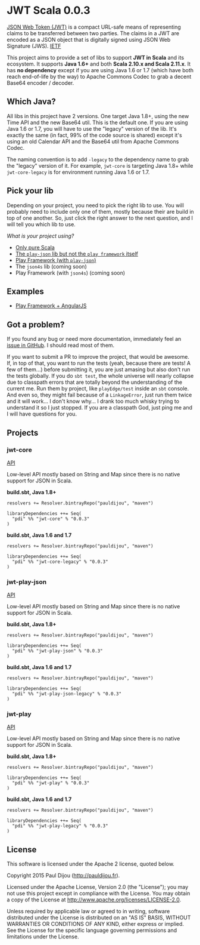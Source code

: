 # JWT Scala 0.0.3

[JSON Web Token (JWT)](http://tools.ietf.org/html/draft-ietf-oauth-json-web-token) is a compact URL-safe means of representing claims to be transferred between two parties. The claims in a JWT are encoded as a JSON object that is digitally signed using JSON Web Signature (JWS). [IETF](http://tools.ietf.org/html/draft-ietf-oauth-json-web-token)

This project aims to provide a set of libs to support **JWT in Scala** and its ecosystem. It supports **Java 1.6+** and both **Scala 2.10.x and Scala 2.11.x**. It has **no dependency** except if you are using Java 1.6 or 1.7 (which have both reach end-of-life by the way) to Apache Commons Codec to grab a decent Base64 encoder / decoder.

## Which Java?

All libs in this project have 2 versions. One target Java 1.8+, using the new Time API and the new Base64 util. This is the default one. If you are using Java 1.6 or 1.7, you will have to use the "legacy" version of the lib. It's exactly the same (in fact, 99% of the code source is shared) except it's using an old Calendar API and the Base64 util from Apache Commons Codec.

The naming convention is to add `-legacy` to the dependency name to grab the "legacy" version of it. For example, `jwt-core` is targeting Java 1.8+ while `jwt-core-legacy` is for environment running Java 1.6 or 1.7.

## Pick your lib

Depending on your project, you need to pick the right lib to use. You will probably need to include only one of them, mostly because their are build in top of one another. So, just click the right answer to the next question, and I will tell you which lib to use.

*What is your project using?*

- [Only pure Scala](#jwt-core)
- [The `play-json` lib but not the `play framework` itself](#jwt-play-json)
- [Play Framework (with `play-json`)](#jwt-play)
- The `json4s` lib (coming soon)
- Play Framework (with `json4s`) (coming soon)

## Examples

- [Play Framework + AngularJS](https://github.com/pauldijou/jwt-scala/tree/master/examples/play-angular-sandalone)

## Got a problem?

If you found any bug or need more documentation, immediately feel an [issue in GitHub](https://github.com/pauldijou/jwt-scala/issues). I should read most of them.

If you want to submit a PR to improve the project, that would be awesome. If, in top of that, you want to run the tests (yeah, because there are tests! A few of them...) before submitting it, you are just amasing but also don't run the tests globally. If you do `sbt test`, the whole universe will nearly collapse due to classpath errors that are totally beyond the understanding of the current me. Run them by project, like `playEdge/test` inside an `sbt` console. And even so, they might fail because of a `LinkageError`, just run them twice and it will work... I don't know why... I drank too much whisky trying to understand it so I just stopped. If you are a classpath God, just ping me and I will have questions for you.

## Projects

### jwt-core

[API](http://pauldijou.fr/jwt-scala-doc/api/0.0.3/jwt-core/)

Low-level API mostly based on String and Map since there is no native support for JSON in Scala.

**build.sbt, Java 1.8+**
~~~
resolvers += Resolver.bintrayRepo("pauldijou", "maven")

libraryDependencies ++= Seq(
  "pdi" %% "jwt-core" % "0.0.3"
)
~~~

**build.sbt, Java 1.6 and 1.7**
~~~
resolvers += Resolver.bintrayRepo("pauldijou", "maven")

libraryDependencies ++= Seq(
  "pdi" %% "jwt-core-legacy" % "0.0.3"
)
~~~

### jwt-play-json

[API](http://pauldijou.fr/jwt-scala-doc/api/0.0.3/jwt-play-json/)

Low-level API mostly based on String and Map since there is no native support for JSON in Scala.

**build.sbt, Java 1.8+**
~~~
resolvers += Resolver.bintrayRepo("pauldijou", "maven")

libraryDependencies ++= Seq(
  "pdi" %% "jwt-play-json" % "0.0.3"
)
~~~

**build.sbt, Java 1.6 and 1.7**
~~~
resolvers += Resolver.bintrayRepo("pauldijou", "maven")

libraryDependencies ++= Seq(
  "pdi" %% "jwt-play-json-legacy" % "0.0.3"
)
~~~

### jwt-play

[API](http://pauldijou.fr/jwt-scala-doc/api/0.0.3/jwt-play/)

Low-level API mostly based on String and Map since there is no native support for JSON in Scala.

**build.sbt, Java 1.8+**
~~~
resolvers += Resolver.bintrayRepo("pauldijou", "maven")

libraryDependencies ++= Seq(
  "pdi" %% "jwt-play" % "0.0.3"
)
~~~

**build.sbt, Java 1.6 and 1.7**
~~~
resolvers += Resolver.bintrayRepo("pauldijou", "maven")

libraryDependencies ++= Seq(
  "pdi" %% "jwt-play-legacy" % "0.0.3"
)
~~~

## License

This software is licensed under the Apache 2 license, quoted below.

Copyright 2015 Paul Dijou (http://pauldijou.fr).

Licensed under the Apache License, Version 2.0 (the "License"); you may not use this project except in compliance with the License. You may obtain a copy of the License at http://www.apache.org/licenses/LICENSE-2.0.

Unless required by applicable law or agreed to in writing, software distributed under the License is distributed on an "AS IS" BASIS, WITHOUT WARRANTIES OR CONDITIONS OF ANY KIND, either express or implied. See the License for the specific language governing permissions and limitations under the License.
